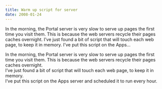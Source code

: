 ```yaml
---
title: Warm up script for server
date: 2008-01-24
---
```


In the morning, the Portal server is very slow to serve up pages the first time you visit them. This is because the web servers recycle their pages caches overnight. I’ve just found a bit of script that will touch each web page, to keep it in memory. I’ve put this script on the Apps…


<!-- end -->

<div>In the morning, the Portal server is very slow to serve up pages the first  time you visit them.  This is because the web servers recycle their pages caches  overnight.</div>
<div>I’ve just found a bit of script that will touch each web page, to keep it  in memory. </div>
<div> </div>
<div>I’ve put this script on the Apps server and scheduled it to run  every hour.</div>

